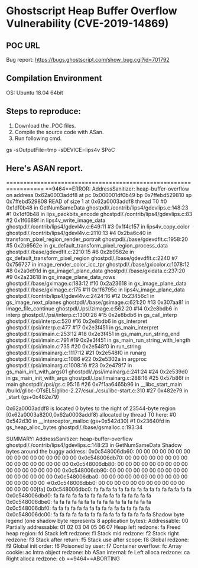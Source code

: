 # Ghostscript Heap Buffer Overflow Vulnerability (CVE-2019-14869)

## POC URL
Bug report: https://bugs.ghostscript.com/show_bug.cgi?id=701792

## Compilation Environment
OS: Ubuntu 18.04 64bit

## Steps to reproduce:
1. Download the .POC files.
2. Compile the source code with ASan.
3. Run following cmd.

gs -sOutputFile=tmp -sDEVICE=lips4v $PoC

## Here's ASAN report.

=================================================================
==9464==ERROR: AddressSanitizer: heap-buffer-overflow on address 0x62a0003addf8 at pc 0x000001df0b49 bp 0x7ffebd529810 sp 0x7ffebd529808
READ of size 1 at 0x62a0003addf8 thread T0
    #0 0x1df0b48 in GetNumSameData ghostpdl/./contrib/lips4/gdevlips.c:148:23
    #1 0x1df0b48 in lips_packbits_encode ghostpdl/./contrib/lips4/gdevlips.c:83
    #2 0x1f6689f in lips4v_write_image_data ghostpdl/./contrib/lips4/gdevl4v.c:649:11
    #3 0x1f4c157 in lips4v_copy_color ghostpdl/./contrib/lips4/gdevl4v.c:2110:13
    #4 0x2ba6c40 in transform_pixel_region_render_portrait ghostpdl/./base/gdevdflt.c:1958:20
    #5 0x2b9562e in gx_default_transform_pixel_region_process_data ghostpdl/./base/gdevdflt.c:2210:15
    #6 0x2b9562e in gx_default_transform_pixel_region ghostpdl/./base/gdevdflt.c:2240
    #7 0x756727 in image_render_color_icc_tpr ghostpdl/./base/gxicolor.c:1078:12
    #8 0x2a0d91d in gx_image1_plane_data ghostpdl/./base/gxidata.c:237:20
    #9 0x2a23618 in gx_image_plane_data_rows ghostpdl/./base/gximage.c:183:12
    #10 0x2a23618 in gx_image_plane_data ghostpdl/./base/gximage.c:175
    #11 0x1f6795c in lips4v_image_plane_data ghostpdl/./contrib/lips4/gdevl4v.c:2424:16
    #12 0x23456c1 in gs_image_next_planes ghostpdl/./base/gsimage.c:621:20
    #13 0x307aa81 in image_file_continue ghostpdl/./psi/zimage.c:562:20
    #14 0x2e8bdb6 in interp ghostpdl/./psi/interp.c:1300:28
    #15 0x2e8bdb6 in gs_call_interp ghostpdl/./psi/interp.c:520
    #16 0x2e8bdb6 in gs_interpret ghostpdl/./psi/interp.c:477
    #17 0x2e3f451 in gs_main_interpret ghostpdl/./psi/imain.c:253:12
    #18 0x2e3f451 in gs_main_run_string_end ghostpdl/./psi/imain.c:791
    #19 0x2e3f451 in gs_main_run_string_with_length ghostpdl/./psi/imain.c:735
    #20 0x2e548f0 in run_string ghostpdl/./psi/imainarg.c:1117:12
    #21 0x2e548f0 in runarg ghostpdl/./psi/imainarg.c:1086
    #22 0x2e5302a in argproc ghostpdl/./psi/imainarg.c:1008:16
    #23 0x2e479f7 in gs_main_init_with_args01 ghostpdl/./psi/imainarg.c:241:24
    #24 0x2e539d0 in gs_main_init_with_args ghostpdl/./psi/imainarg.c:288:16
    #25 0x57b86f in main ghostpdl/./psi/gs.c:95:16
    #26 0x7f1aa6465b96 in __libc_start_main /build/glibc-OTsEL5/glibc-2.27/csu/../csu/libc-start.c:310
    #27 0x482e79 in _start (gs+0x482e79)

0x62a0003addf8 is located 0 bytes to the right of 23544-byte region [0x62a0003a8200,0x62a0003addf8)
allocated by thread T0 here:
    #0 0x542d30 in __interceptor_malloc (gs+0x542d30)
    #1 0x23640fd in gs_heap_alloc_bytes ghostpdl/./base/gsmalloc.c:193:34

SUMMARY: AddressSanitizer: heap-buffer-overflow ghostpdl/./contrib/lips4/gdevlips.c:148:23 in GetNumSameData
Shadow bytes around the buggy address:
  0x0c548006db60: 00 00 00 00 00 00 00 00 00 00 00 00 00 00 00 00
  0x0c548006db70: 00 00 00 00 00 00 00 00 00 00 00 00 00 00 00 00
  0x0c548006db80: 00 00 00 00 00 00 00 00 00 00 00 00 00 00 00 00
  0x0c548006db90: 00 00 00 00 00 00 00 00 00 00 00 00 00 00 00 00
  0x0c548006dba0: 00 00 00 00 00 00 00 00 00 00 00 00 00 00 00 00
=>0x0c548006dbb0: 00 00 00 00 00 00 00 00 00 00 00 00 00 00 00[fa]
  0x0c548006dbc0: fa fa fa fa fa fa fa fa fa fa fa fa fa fa fa fa
  0x0c548006dbd0: fa fa fa fa fa fa fa fa fa fa fa fa fa fa fa fa
  0x0c548006dbe0: fa fa fa fa fa fa fa fa fa fa fa fa fa fa fa fa
  0x0c548006dbf0: fa fa fa fa fa fa fa fa fa fa fa fa fa fa fa fa
  0x0c548006dc00: fa fa fa fa fa fa fa fa fa fa fa fa fa fa fa fa
Shadow byte legend (one shadow byte represents 8 application bytes):
  Addressable:           00
  Partially addressable: 01 02 03 04 05 06 07 
  Heap left redzone:       fa
  Freed heap region:       fd
  Stack left redzone:      f1
  Stack mid redzone:       f2
  Stack right redzone:     f3
  Stack after return:      f5
  Stack use after scope:   f8
  Global redzone:          f9
  Global init order:       f6
  Poisoned by user:        f7
  Container overflow:      fc
  Array cookie:            ac
  Intra object redzone:    bb
  ASan internal:           fe
  Left alloca redzone:     ca
  Right alloca redzone:    cb
==9464==ABORTING